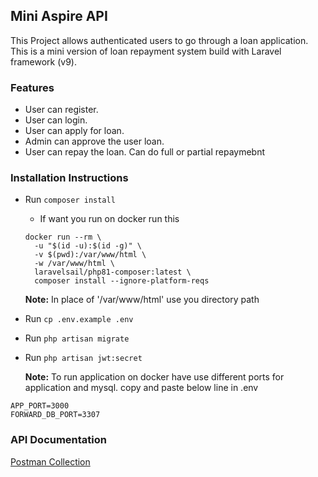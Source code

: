 ## Mini Aspire API

This Project allows authenticated users to go through a loan application. This is a mini version of loan repayment system build with Laravel framework (v9).

### Features

- User can register.
- User can login.
- User can apply for loan.
- Admin can approve the user loan.
- User can repay the loan. Can do full or partial repaymebnt

### Installation Instructions

- Run `composer install`
    - If want you run on docker run this 
    ```
  docker run --rm \
      -u "$(id -u):$(id -g)" \
      -v $(pwd):/var/www/html \
      -w /var/www/html \
      laravelsail/php81-composer:latest \
      composer install --ignore-platform-reqs
  ```
    **Note:** In place of '/var/www/html' use you directory path
- Run `cp .env.example .env`
- Run `php artisan migrate`
- Run `php artisan jwt:secret`
  
  **Note:** To run application on docker have use different ports for application and mysql. copy and paste below line in .env
```
APP_PORT=3000
FORWARD_DB_PORT=3307
```

### API Documentation
[Postman Collection](https://www.getpostman.com/collections/bfda483964d0e50f228b)
